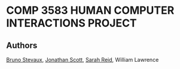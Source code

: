 # COMP 3583 HUMAN COMPUTER INTERACTIONS PROJECT

## Authors

[Bruno Stevaux](https://github.com/BrunoStevaux), [Jonathan Scott](https://github.com/VBJDAS), [Sarah Reid](https://github.com/Dshorty), William Lawrence
